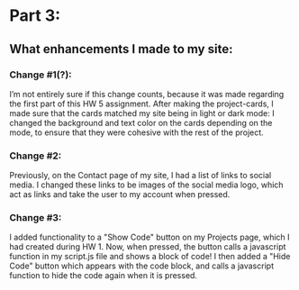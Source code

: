 # Part 3:
## What enhancements I made to my site:

### Change #1(?):
I’m not entirely sure if this change counts, because it was made regarding the first part of this HW 5 assignment. After making the project-cards, I made sure that the cards matched my site being in light or dark mode: I changed the background and text color on the cards depending on the mode, to ensure that they were cohesive with the rest of the project. 

### Change #2:
Previously, on the Contact page of my site, I had a list of links to social media. I changed these links to be images of the social media logo, which act as links and take the user to my account when pressed.

### Change #3:
I added functionality to a "Show Code" button on my Projects page, which I had created during HW 1. Now, when pressed, the button calls a javascript function in my script.js file and shows a block of code! I then added a "Hide Code" button which appears with the code block, and calls a javascript function to hide the code again when it is pressed. 
